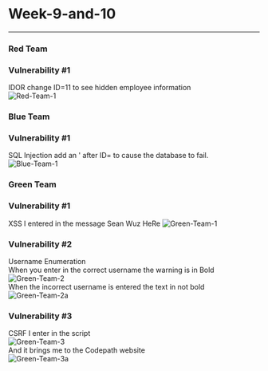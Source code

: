 # Week-9-and-10
<hr>
<b><h3>Red Team</h3></b>
<b><h3>Vulnerability #1</h3></b>
IDOR change ID=11 to see hidden employee information<br>
<img src="https://i.ibb.co/4Tn4zdJ/Red-Team-1.png" alt="Red-Team-1" border="0"></a>
<br>
<b><h3>Blue Team</h3></b>
<b><h3>Vulnerability #1</h3></b>
SQL Injection add an ' after ID= to cause the database to fail.<br>
<img src="https://i.ibb.co/vqvn7X8/Blue-Team-1.png" alt="Blue-Team-1" border="0"></a>
<br>
<b><h3>Green Team</h3></b>
<b><h3>Vulnerability #1</h3></b>
XSS I entered in the message Sean Wuz HeRe
<img src="https://i.ibb.co/gF32V4b/Green-Team-1.png" alt="Green-Team-1" border="0"></a>
<br>
<b><h3>Vulnerability #2</h3></b>
Username Enumeration<br>
When you enter in the correct username the warning is in Bold<br>
<img src="https://i.ibb.co/WDMLpJx/Green-Team-2.png" alt="Green-Team-2" border="0"></a>
<br>
When the incorrect username is entered the text in not bold<br>
<img src="https://i.ibb.co/PTr4kV4/Green-Team-2a.png" alt="Green-Team-2a" border="0"></a>
<br>
<b><h3>Vulnerability #3</h3></b>
CSRF I enter in the script<br> 
<img src="https://i.ibb.co/42S7yPb/Green-Team-3.png" alt="Green-Team-3" border="0"></a>
<br>
And it brings me to the Codepath website<br>
<img src="https://i.ibb.co/FXQbZNC/Green-Team-3a.png" alt="Green-Team-3a" border="0"></a>
<br>
